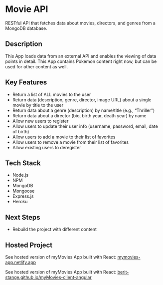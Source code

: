 # Movie API
RESTful API that fetches data about movies, directors, and genres from a MongoDB database.


## Description
This App loads data from an external API and enables the viewing of data points in detail.
This App contains Pokemon content right now, but can be used for other content as well.


## Key Features
- Return a list of ALL movies to the user
- Return data (description, genre, director, image URL) about a single movie by title to the user
- Return data about a genre (description) by name/title (e.g., “Thriller”)
- Return data about a director (bio, birth year, death year) by name
- Allow new users to register
- Allow users to update their user info (username, password, email, date of birth)
- Allow users to add a movie to their list of favorites
- Allow users to remove a movie from their list of favorites
- Allow existing users to deregister


## Tech Stack
- Node.js
- NPM
- MongoDB
- Mongoose
- Express.js
- Heroku


## Next Steps
* Rebuild the project with different content


## Hosted Project
See hosted version of myMovies App built with React:
[ mymovies-app.netlify.app ](https://mymovies-app.netlify.app/)


See hosted version of myMovies App built with React: 
[ berit-stange.github.io/myMovies-client-angular ](https://berit-stange.github.io/myMovies-client-angular/)
